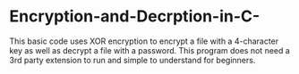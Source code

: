 # Encryption-and-Decrption-in-C-
This basic code uses XOR encryption to encrypt a file with a 4-character key as well as decrypt a file with a password. This program does not need a 3rd party extension to run and simple to understand for beginners.
